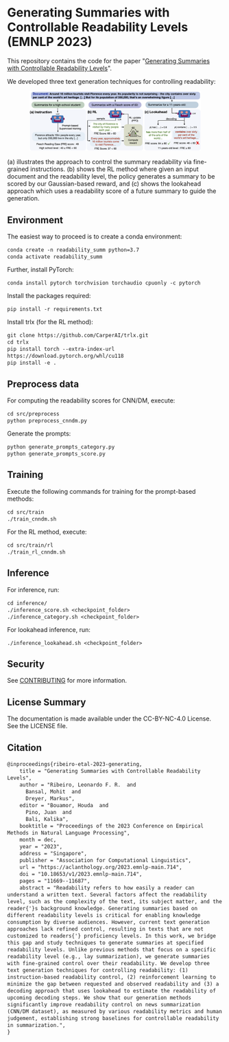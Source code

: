 # Generating Summaries with Controllable Readability Levels (EMNLP 2023)

This repository contains the code for the paper "[Generating Summaries with Controllable Readability Levels](https://arxiv.org/pdf/2204.06508.pdf)". 

We developed three text generation techniques for controlling readability:

<p align="center">
<img src="images/read-control.png" width="400">
</p>

(a) illustrates the approach to control the summary readability via fine-grained instructions. (b) shows the RL method where given an input document and the readability level, the policy generates a summary to be scored by our Gaussian-based reward, and (c) shows the lookahead approach which uses a readability score of a future summary to guide the generation.
 
## Environment

The easiest way to proceed is to create a conda environment:
```
conda create -n readability_summ python=3.7
conda activate readability_summ
```

Further, install PyTorch:

```
conda install pytorch torchvision torchaudio cpuonly -c pytorch
```

Install the packages required:
```
pip install -r requirements.txt
```

Install trlx (for the RL method):
```
git clone https://github.com/CarperAI/trlx.git
cd trlx
pip install torch --extra-index-url https://download.pytorch.org/whl/cu118
pip install -e .
```


## Preprocess data

For computing the readability scores for CNN/DM, execute:

```
cd src/preprocess
python preprocess_cnndm.py
```

Generate the prompts:
```
python generate_prompts_category.py
python generate_prompts_score.py
```


## Training

Execute the following commands for training for the prompt-based methods:
```
cd src/train
./train_cnndm.sh
```

For the RL method, execute:
```
cd src/train/rl
./train_rl_cnndm.sh
```

## Inference

For inference, run:
```
cd inference/
./inference_score.sh <checkpoint_folder>
./inference_category.sh <checkpoint_folder>
```

For lookahead inference, run:
```
./inference_lookahead.sh <checkpoint_folder>
```

## Security

See [CONTRIBUTING](CONTRIBUTING.md#security-issue-notifications) for more information.

## License Summary

The documentation is made available under the CC-BY-NC-4.0 License. See the LICENSE file.

## Citation

```
@inproceedings{ribeiro-etal-2023-generating,
    title = "Generating Summaries with Controllable Readability Levels",
    author = "Ribeiro, Leonardo F. R.  and
      Bansal, Mohit  and
      Dreyer, Markus",
    editor = "Bouamor, Houda  and
      Pino, Juan  and
      Bali, Kalika",
    booktitle = "Proceedings of the 2023 Conference on Empirical Methods in Natural Language Processing",
    month = dec,
    year = "2023",
    address = "Singapore",
    publisher = "Association for Computational Linguistics",
    url = "https://aclanthology.org/2023.emnlp-main.714",
    doi = "10.18653/v1/2023.emnlp-main.714",
    pages = "11669--11687",
    abstract = "Readability refers to how easily a reader can understand a written text. Several factors affect the readability level, such as the complexity of the text, its subject matter, and the reader{'}s background knowledge. Generating summaries based on different readability levels is critical for enabling knowledge consumption by diverse audiences. However, current text generation approaches lack refined control, resulting in texts that are not customized to readers{'} proficiency levels. In this work, we bridge this gap and study techniques to generate summaries at specified readability levels. Unlike previous methods that focus on a specific readability level (e.g., lay summarization), we generate summaries with fine-grained control over their readability. We develop three text generation techniques for controlling readability: (1) instruction-based readability control, (2) reinforcement learning to minimize the gap between requested and observed readability and (3) a decoding approach that uses lookahead to estimate the readability of upcoming decoding steps. We show that our generation methods significantly improve readability control on news summarization (CNN/DM dataset), as measured by various readability metrics and human judgement, establishing strong baselines for controllable readability in summarization.",
}

```

